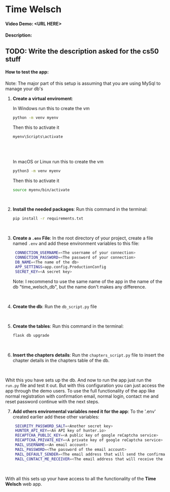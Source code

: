 # Time Welsch

#### Video Demo: \<URL HERE\>

#### Description:

TODO: Write the description asked for the cs50 stuff
---

#### How to test the app:

Note: The major part of this setup is assuming that you are using MySql to manage your db's

1. **Create a virtual enviroment**:

   In Windows run this to create the vm

   ```sh
   python -m venv myenv
   ```

   Then this to activate it

   ```sh
   myenv\Scripts\activate
   ```

   <br>
   <br>

   In macOS or Linux run this to create the vm

   ```sh
   python3 -m venv myenv
   ```

   Then this to activate it

   ```sh
   source myenv/bin/activate
   ```

   <br>

2. **Install the needed packages**:
   Run this command in the terminal:

   ```sh
   pip install -r requirements.txt
   ```

   <br>

3. **Create a `.env` File**:
   In the root directory of your project, create a file named `.env` and add these environment variables to this file:

   ```sh
    CONNECTION_USERNAME=<The username of your connection>
    CONNECTION_PASSWORD=<The password of your connection>
    DB_NAME=<The name of the db>
    APP_SETTINGS=app.config.ProductionConfig
    SECRET_KEY=<A secret key>
   ```

   Note: I recommend to use the same name of the app in the name of the db "time_welsch_db", but the name don't makes any difference.

   <br>

4. **Create the db**: Run the `db_script.py` file

   <br>

5. **Create the tables**:
   Run this command in the terminal:

   ```sh
   flask db upgrade
   ```

   <br>

6. **Insert the chapters details**:
   Run the `chapters_script.py` file to insert the chapter details in the chapters table of the db.

   <br>

Whit this you have sets up the db. And now to run the app just run the `run.py` file and test it out. But with this configuration you can just access the app through the demo users. To use the full functionality of the app like normal registration with confirmation email, normal login, contact me and reset password continue with the next steps.

7. **Add others enviromental variables need it for the app**:
   To the '.env' created earlier add these other variables:

   ```sh
    SECURITY_PASSWORD_SALT=<Another secret key>
    HUNTER_API_KEY=<An API key of hunter.io>
    RECAPTCHA_PUBLIC_KEY=<A public key of google reCaptcha service>
    RECAPTCHA_PRIVATE_KEY=<A private key of google reCaptcha service>
    MAIL_USERNAME=<An email account>
    MAIL_PASSWORD=<The password of the email account>
    MAIL_DEFAULT_SENDER=<The email address that will send the confirmation emails>
    MAIL_CONTACT_ME_RECEIVER=<The email address that will receive the messages of contact>
   ```

   <br>

With all this sets up your have access to all the functionality of the **Time Welsch** web app.
